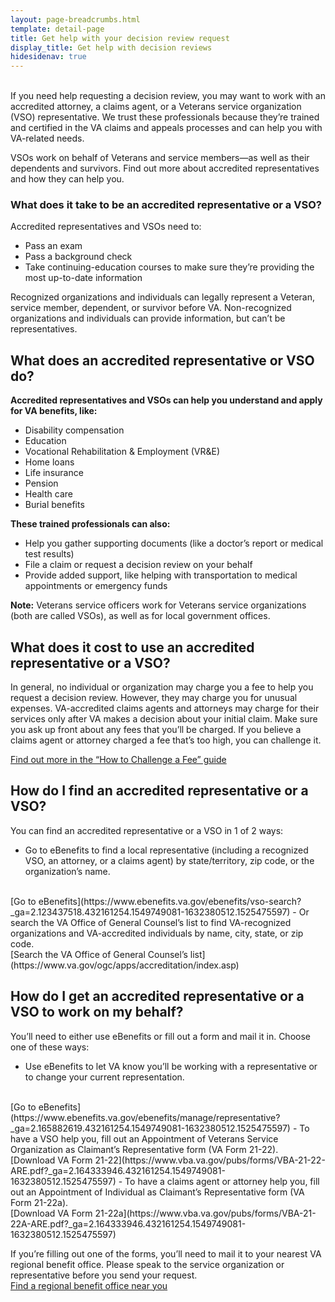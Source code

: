```yaml
---
layout: page-breadcrumbs.html
template: detail-page
title: Get help with your decision review request
display_title: Get help with decision reviews
hidesidenav: true
---
```

<br>
<div itemprop="description" class="va-introtext">
If you need help requesting a decision review, you may want to work with an accredited attorney, a claims agent, or a Veterans service organization (VSO) representative. We trust these professionals because they’re trained and certified in the VA claims and appeals processes and can help you with VA-related needs.

VSOs work on behalf of Veterans and service members—as well as their dependents and survivors. Find out more about accredited representatives and how they can help you.
</div>

<div class="feature" markdown="0">

### What does it take to be an accredited representative or a VSO?

Accredited representatives and VSOs need to:
- Pass an exam
- Pass a background check
- Take continuing-education courses to make sure they’re providing the most up-to-date information

Recognized organizations and individuals can legally represent a Veteran, service member, dependent, or survivor before VA. Non-recognized organizations and individuals can provide information, but can’t be representatives.
</div>

## What does an accredited representative or VSO do?
**Accredited representatives and VSOs can help you understand and apply for VA benefits, like:**
- Disability compensation
- Education
- Vocational Rehabilitation & Employment (VR&E)
- Home loans
- Life insurance
- Pension
- Health care
- Burial benefits

**These trained professionals can also:**
- Help you gather supporting documents (like a doctor’s report or medical test results)
- File a claim or request a decision review on your behalf
- Provide added support, like helping with transportation to medical appointments or emergency funds

**Note:** Veterans service officers work for Veterans service organizations (both are
called VSOs), as well as for local government offices.

## What does it cost to use an accredited representative or a VSO?

In general, no individual or organization may charge you a fee to help you request a decision review. However, they may charge you for unusual expenses. VA-accredited claims agents and attorneys may charge for their services only after VA makes a decision about your initial claim. Make sure you ask up front about any fees that you’ll be charged. If you believe a claims agent or attorney charged a fee that’s too high, you can challenge it.
<br>

[Find out more in the “How to Challenge a Fee” guide](https://www.va.gov/OGC/docs/Accred/HowtoChallengeaFee.pdf)

## How do I find an accredited representative or a VSO?

You can find an accredited representative or a VSO in 1 of 2 ways:
- Go to eBenefits to find a local representative (including a recognized VSO, an attorney, or a claims agent) by state/territory, zip code, or the organization’s name.
<br>
[Go to eBenefits](https://www.ebenefits.va.gov/ebenefits/vso-search?_ga=2.123437518.432161254.1549749081-1632380512.1525475597)
- Or search the VA Office of General Counsel’s list to find VA-recognized organizations and VA-accredited individuals by name, city, state, or zip code.
<br>
[Search the VA Office of General Counsel’s list](https://www.va.gov/ogc/apps/accreditation/index.asp)

## How do I get an accredited representative or a VSO to work on my behalf?

You’ll need to either use eBenefits or fill out a form and mail it in.
Choose one of these ways:
- Use eBenefits to let VA know you’ll be working with a representative or to change your current representation.
<br>
[Go to eBenefits](https://www.ebenefits.va.gov/ebenefits/manage/representative?_ga=2.165882619.432161254.1549749081-1632380512.1525475597)
- To have a VSO help you, fill out an Appointment of Veterans Service Organization as Claimant’s Representative form (VA Form 21-22). <br>
[Download VA Form 21-22](https://www.vba.va.gov/pubs/forms/VBA-21-22-ARE.pdf?_ga=2.164333946.432161254.1549749081-1632380512.1525475597)
- To have a claims agent or attorney help you, fill out an Appointment of Individual as Claimant’s Representative form (VA Form 21-22a).
<br>
[Download VA Form 21-22a](https://www.vba.va.gov/pubs/forms/VBA-21-22A-ARE.pdf?_ga=2.164333946.432161254.1549749081-1632380512.1525475597)

If you’re filling out one of the forms, you’ll need to mail it to your nearest VA regional benefit office. Please speak to the service organization or representative before you send your request.
<br>
[Find a regional benefit office near you](/find-locations/)


